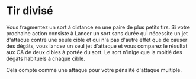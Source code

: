 # Tir divisé

<p>Vous fragmentez un sort à distance en une paire de plus petits tirs. Si votre prochaine action consiste à <a class="entity-link" data-pack="pf2e.actionspf2e" data-id="aBQ8ajvEBByv45yz" draggable="true"><i class="fas fa-suitcase"></i>Lancer un sort</a> sans durée qui nécessite un jet d'attaque contre une seule cible et qui n'a pas d'autre effet que de causer des dégâts, vous lancez un seul jet d'attaque et vous comparez le résultat aux CA de deux cibles à portée du sort. Le sort n'inige que la moitié des dégâts habituels à chaque cible.</p>
<p> Cela compte comme une attaque pour votre pénalité d'attaque multiple.</p>
